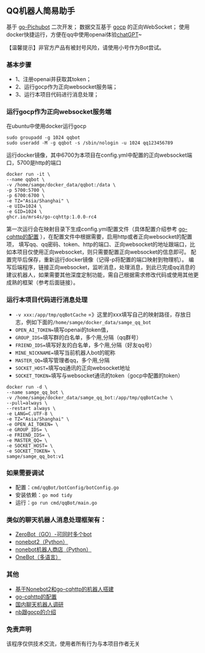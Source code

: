 ## QQ机器人简易助手
基于 [go-Pichubot](https://github.com/AkiinuBot/go-Pichubot) 二次开发；
数据交互基于 [gocp](https://docs.go-cqhttp.org/) 的正向WebSocket；
使用docker快捷运行，方便在qq中使用openai体验[chatGPT](https://chat.openai.com/chat)~

【温馨提示】非官方产品有被封号风险，请使用小号作为Bot尝试。

### 基本步骤

 - 1、注册openai并获取其token；
 - 2、运行gocp作为正向websocket服务端；
 - 3、运行本项目代码进行消息处理；

### 运行gocp作为正向websocket服务端
在ubuntu中使用docker运行gocp

```shell
sudo groupadd -g 1024 qqbot
sudo useradd -M -g qqbot -s /sbin/nologin -u 1024 qq123456789
```

运行docker镜像，其中6700为本项目在config.yml中配置的正向websocket端口，5700是http的端口
```docker
docker run -it \
--name qqbot \
-v /home/samge/docker_data/qqbot:/data \
-p 5700:5700 \
-p 6700:6700 \
-e TZ="Asia/Shanghai" \
-e UID=1024 \
-e GID=1024 \
ghcr.io/mrs4s/go-cqhttp:1.0.0-rc4
```
第一次运行会在映射目录下生成config.yml配置文件（具体配置介绍参考 [go-cqhttp的配置](https://docs.go-cqhttp.org/guide/config.html#%E9%85%8D%E7%BD%AE%E4%BF%A1%E6%81%AF) ），在配置文件中根据需要，启用http或者正向websocket的配置项，
填写qq、qq密码、token、http的端口、正向websocket的地址跟端口，比如本项目仅使用正向websocket，则只需要配置正向websocket的信息即可。
配置完毕后保存，重新运行docker镜像（记得-p将配置的端口映射到物理机）。
编写后端程序，链接正向websocket，监听消息，处理消息，到此已完成qq消息的建议机器人，如果需要其他深度定制功能，需自己根据需求修改代码或使用其他更成熟的框架（参考后面链接）。

### 运行本项目代码进行消息处理

 - `-v xxx:/app/tmp/qqBotCache` =》这里的xxx填写自己的映射路径，存放日志，例如下面的`/home/samge/docker_data/samge_qq_bot`
 - `OPEN_AI_TOKEN=`填写openai的token值，
 - `GROUP_IDS=`填写群的白名单，多个用,分隔（qq群号）
 - `FRIEND_IDS=`填写好友的白名单，多个用,分隔（好友qq号）
 - `MINE_NICKNAME=`填写当前机器人bot的昵称
 - `MASTER_QQ=`填写管理者qq，多个用,分隔
 - `SOCKET_HOST=`填写qq通讯的正向websocket地址
 - `SOCKET_TOKEN=`填写与websocket通讯的token（gocp中配置的token）

```shell
docker run -d \
--name samge_qq_bot \
-v /home/samge/docker_data/samge_qq_bot:/app/tmp/qqBotCache \
--pull=always \
--restart always \
-e LANG=C.UTF-8 \
-e TZ="Asia/Shanghai" \
-e OPEN_AI_TOKEN= \
-e GROUP_IDS= \
-e FRIEND_IDS= \
-e MASTER_QQ= \
-e SOCKET_HOST= \
-e SOCKET_TOKEN= \
samge/samge_qq_bot:v1
```

### 如果需要调试

 - 配置：`cmd/qqBot/botConfig/botConfig.go`
 - 安装依赖：`go mod tidy`
 - 运行：`go run cmd/qqBot/main.go`

### 类似的聊天机器人消息处理框架有：

 - [ZeroBot（GO）-可同时多个bot](https://github.com/wdvxdr1123/ZeroBot)
 - [nonebot2（Python）](https://github.com/nonebot/nonebot2)
 - [nonebot机器人商店（Python）](https://v2.nonebot.dev/store)
 - [OneBot（多语言）](https://onebot.dev/ecosystem.html#%E5%BA%94%E7%94%A8%E6%A1%88%E4%BE%8B)

### 其他

 - [基于Nonebot2和go-cqhttp的机器人搭建](https://yzyyz.top/archives/nb2b1.html)
 - [go-cqhttp的配置](https://docs.go-cqhttp.org/guide/config.html#%E9%85%8D%E7%BD%AE%E4%BF%A1%E6%81%AF)
 - [国内聊天机器人调研](https://www.jianshu.com/p/a1ee997b1330)
 - [nb跟gocp的介绍](https://yzyyz.top/archives/nb2b1.html)


### 免责声明
该程序仅供技术交流，使用者所有行为与本项目作者无关
